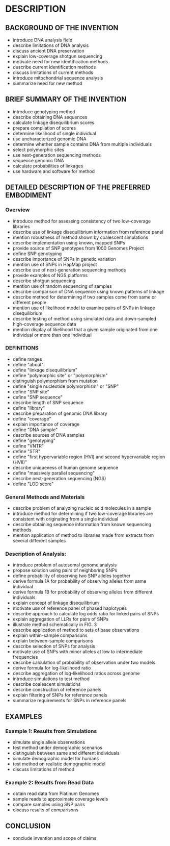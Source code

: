 # DESCRIPTION

## BACKGROUND OF THE INVENTION

- introduce DNA analysis field
- describe limitations of DNA analysis
- discuss ancient DNA preservation
- explain low-coverage shotgun sequencing
- motivate need for new identification methods
- describe current identification methods
- discuss limitations of current methods
- introduce mitochondrial sequence analysis
- summarize need for new method

## BRIEF SUMMARY OF THE INVENTION

- introduce genotyping method
- describe obtaining DNA sequences
- calculate linkage disequilibrium scores
- prepare compilation of scores
- determine likelihood of single individual
- use uncharacterized genomic DNA
- determine whether sample contains DNA from multiple individuals
- select polymorphic sites
- use next-generation sequencing methods
- sequence genomic DNA
- calculate probabilities of linkages
- use hardware and software for method

## DETAILED DESCRIPTION OF THE PREFERRED EMBODIMENT

### Overview

- introduce method for assessing consistency of two low-coverage libraries
- describe use of linkage disequilibrium information from reference panel
- mention robustness of method shown by coalescent simulations
- describe implementation using known, mapped SNPs
- provide source of SNP genotypes from 1000 Genomes Project
- define SNP genotyping
- describe importance of SNPs in genetic variation
- mention use of SNPs in HapMap project
- describe use of next-generation sequencing methods
- provide examples of NGS platforms
- describe shotgun sequencing
- mention use of random sequencing of samples
- describe comparison of DNA sequence using known patterns of linkage
- describe method for determining if two samples come from same or different people
- mention use of likelihood model to examine pairs of SNPs in linkage disequilibrium
- describe testing of method using simulated data and down-sampled high-coverage sequence data
- mention display of likelihood that a given sample originated from one individual or more than one individual

### DEFINITIONS

- define ranges
- define "about"
- define "linkage disequilibrium"
- define "polymorphic site" or "polymorphism"
- distinguish polymorphism from mutation
- define "single nucleotide polymorphism" or "SNP"
- define "SNP site"
- define "SNP sequence"
- describe length of SNP sequence
- define "library"
- describe preparation of genomic DNA library
- define "coverage"
- explain importance of coverage
- define "DNA sample"
- describe sources of DNA samples
- define "genotyping"
- define "VNTR"
- define "STR"
- define "first hypervariable region (HVI) and second hypervariable region (HVII)"
- describe uniqueness of human genome sequence
- define "massively parallel sequencing"
- describe next-generation sequencing (NGS)
- define "LOD score"

### General Methods and Materials

- describe problem of analyzing nucleic acid molecules in a sample
- introduce method for determining if two low-coverage libraries are consistent with originating from a single individual
- describe obtaining sequence information from known sequencing methods
- mention application of method to libraries made from extracts from several different samples

### Description of Analysis:

- introduce problem of autosomal genome analysis
- propose solution using pairs of neighboring SNPs
- define probability of observing two SNP alleles together
- derive formula 1A for probability of observing alleles from same individual
- derive formula 1B for probability of observing alleles from different individuals
- explain concept of linkage disequilibrium
- motivate use of reference panel of phased haplotypes
- describe approach to calculate log odds ratio for linked pairs of SNPs
- explain aggregation of LLRs for pairs of SNPs
- illustrate method schematically in FIG. 3
- describe application of method to sets of base observations
- explain within-sample comparisons
- explain between-sample comparisons
- describe selection of SNPs for analysis
- motivate use of SNPs with minor alleles at low to intermediate frequencies
- describe calculation of probability of observation under two models
- derive formula for log-likelihood ratio
- describe aggregation of log-likelihood ratios across genome
- introduce simulations to test method
- describe coalescent simulations
- describe construction of reference panels
- explain filtering of SNPs for reference panels
- summarize requirements for SNPs in reference panels

## EXAMPLES

### Example 1: Results from Simulations

- simulate single allele observations
- test method under demographic scenarios
- distinguish between same and different individuals
- simulate demographic model for humans
- test method on realistic demographic model
- discuss limitations of method

### Example 2: Results from Read Data

- obtain read data from Platinum Genomes
- sample reads to approximate coverage levels
- compare samples using SNP pairs
- discuss results of comparisons

## CONCLUSION

- conclude invention and scope of claims

